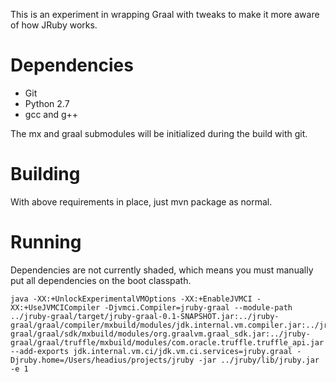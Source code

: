 This is an experiment in wrapping Graal with tweaks to make it more
aware of how JRuby works.

Dependencies
============

* Git
* Python 2.7
* gcc and g++

The mx and graal submodules will be initialized during the build with git.

Building
========

With above requirements in place, just mvn package as normal.

Running
=======

Dependencies are not currently shaded, which means you must manually
put all dependencies on the boot classpath.

```
java -XX:+UnlockExperimentalVMOptions -XX:+EnableJVMCI -XX:+UseJVMCICompiler -Djvmci.Compiler=jruby-graal --module-path ../jruby-graal/target/jruby-graal-0.1-SNAPSHOT.jar:../jruby-graal/graal/compiler/mxbuild/modules/jdk.internal.vm.compiler.jar:../jruby-graal/graal/sdk/mxbuild/modules/org.graalvm.graal_sdk.jar:../jruby-graal/graal/truffle/mxbuild/modules/com.oracle.truffle.truffle_api.jar --add-exports jdk.internal.vm.ci/jdk.vm.ci.services=jruby.graal -Djruby.home=/Users/headius/projects/jruby -jar ../jruby/lib/jruby.jar -e 1
```
